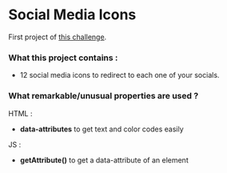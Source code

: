 # Social Media Icons

First project of [this challenge](https://github.com/Rekuiem84/personal-challenge).

### What this project contains :

- 12 social media icons to redirect to each one of your socials.

### What remarkable/unusual properties are used ?

HTML :

- **data-attributes** to get text and color codes easily

JS :

- **getAttribute()** to get a data-attribute of an element
